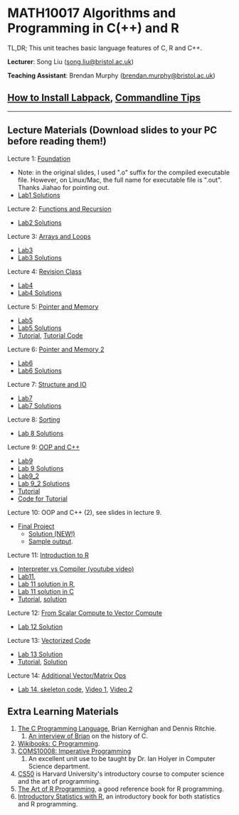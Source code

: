 # MATH10017 Algorithms and Programming in C(++) and R

TL,DR; This unit teaches basic language features of C, R and C++. 

**Lecturer**: Song Liu (song.liu@bristol.ac.uk)

**Teaching Assistant**: Brendan Murphy (brendan.murphy@bristol.ac.uk)
## [How to Install Labpack](labpack-howto/labpack-howto.md), [Commandline Tips](commandline_tips/tips.md)

-----------
## Lecture Materials (Download slides to your PC before reading them!)

Lecture 1: 
[Foundation](lecs/lec1.pdf)
- Note: in the original slides, I used ".o" suffix for the compiled executable file. However, on Linux/Mac, the full name for executable file is ".out". Thanks Jiahao for pointing out. 
- [Lab1 Solutions](homework/sol.c)

Lecture 2: 
[Functions and Recursion](lecs/lec2.pdf)
- [Lab2 Solutions](homework/sol2.c)

Lecture 3:
[Arrays and Loops](lecs/lec3.pdf)
- [Lab3](labs/lab3.zip)
- [Lab3 Solutions](homework/sol3.c)

Lecture 4: 
[Revision Class](lecs/revision.pdf)
- [Lab4](labs/lab4.zip)
- [Lab4 Solutions](homework/sol4.c)

Lecture 5: 
[Pointer and Memory](lecs/lec4.pdf)
- [Lab5](labs/lab5.zip)
- [Lab5 Solutions](homework/sol5.c)
- [Tutorial](lecs/tutorial.pdf), [Tutorial Code](labs/tutorial.zip)

Lecture 6: 
[Pointer and Memory 2](lecs/lec5.pdf)
- [Lab6](labs/lab6.zip)
- [Lab6 Solutions](homework/sol6.c)

Lecture 7: 
[Structure and IO](lecs/lec6.pdf)
- [Lab7](labs/lab7.zip)
- [Lab7 Solutions](homework/sol7.c)

Lecture 8: 
[Sorting](lecs/lec7.pdf)
- [Lab 8 Solutions](homework/sol8.c)

Lecture 9: 
[OOP and C++](lecs/lec8.pdf)
- [Lab9](labs/lab9.zip)
- [Lab 9 Solutions](homework/sol9.cpp)
- [Lab9_2](labs/lab9_2.zip) 
- [Lab 9_2 Solutions](homework/sol9_2.cpp) 
- [Tutorial](lecs/tutorial2.pdf)
- [Code for Tutorial](labs/tutorial2.zip)

Lecture 10:
OOP and C++ (2), see slides in lecture 9. 
- [Final Project](lecs/lec9.pdf)
   - [Solution (NEW!)](homework/sol10.c)
   - [Sample output](labs/sample_output.txt).

Lecture 11: 
[Introduction to R](lecs/lec10.pdf)
- [Interpreter vs Compiler (youtube video)](https://www.youtube.com/watch?v=e4ax90XmUBc)
- [Lab11](labs/lab11.zip), 
- [Lab 11 solution in R](homework/sol11.R),
- [Lab 11 solution in C](homework/sol11.c)
- [Tutorial](lecs/tutorial3.pdf), [solution](homework/tutorial3.R)

Lecture 12:
[From Scalar Compute to Vector Compute](lecs/lec11.pdf)
- [Lab 12 Solution](homework/sol12.R)

Lecture 13:
[Vectorized Code](lecs/lec12.pdf)
- [Lab 13 Solution](homework/sol13.R)
- [Tutorial](lecs/tutorial4.pdf), [Solution](homework/tutorial4.R)

Lecture 14: 
[Additional Vector/Matrix Ops](lecs/lec13.pdf)
- [Lab 14, skeleton code](labs/lab14.R), [Video 1](labs/lab14_1.mp4), [Video 2](labs/lab14_2.mp4)

## Extra Learning Materials

1. [The C Programming Language](https://www.amazon.co.uk/C-Programming-Language-2nd/dp/0131103628), Brian Kernighan and Dennis Ritchie. 
   1. [An interview of Brian](https://www.youtube.com/watch?v=de2Hsvxaf8M) on the history of C.  
2. [Wikibooks: C Programming](https://en.wikibooks.org/wiki/C_Programming). 
3. [COMS10008: Imperative Programming](http://people.cs.bris.ac.uk/~ian//COMS10008/)
   1. An excellent unit use to be taught by Dr. Ian Holyer in Computer Science department. 
4. [CS50](https://www.youtube.com/c/cs50) is Harvard University's introductory course to computer science and the art of programming. 
5. [The Art of R Programming](https://www.oreilly.com/library/view/the-art-of/9781593273842/), a good reference book for R programming. 
6. [Introductory Statistics with R](https://link.springer.com/book/10.1007/978-0-387-79054-1), an introductory book for both statistics and R programming. 
